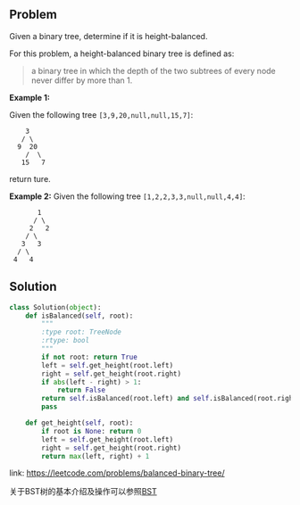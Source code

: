 ## Problem
Given a binary tree, determine if it is height-balanced.

For this problem, a height-balanced binary tree is defined as:

>a binary tree in which the depth of the two subtrees of every node never differ by more than 1.


**Example 1:**

Given the following tree `[3,9,20,null,null,15,7]`:

```
    3
   / \
  9  20
    /  \
   15   7
```
return ture.

**Example 2:**
Given the following tree `[1,2,2,3,3,null,null,4,4]`:
```
       1
      / \
     2   2
    / \
   3   3
  / \
 4   4
```

## Solution
```python
class Solution(object):
    def isBalanced(self, root):
        """
        :type root: TreeNode
        :rtype: bool
        """
        if not root: return True
        left = self.get_height(root.left)
        right = self.get_height(root.right)
        if abs(left - right) > 1:
            return False
        return self.isBalanced(root.left) and self.isBalanced(root.right)
        pass

    def get_height(self, root):
        if root is None: return 0
        left = self.get_height(root.left)
        right = self.get_height(root.right)
        return max(left, right) + 1
```
link: https://leetcode.com/problems/balanced-binary-tree/

关于BST树的基本介绍及操作可以参照[BST](https://github.com/Hansonnnn/leetcodeOJ/blob/master/algorithms/BST.md)
